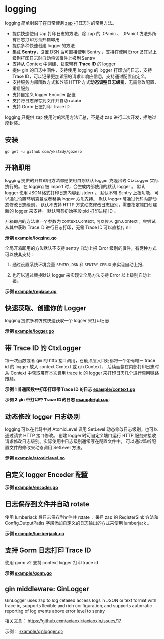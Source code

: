 # logging

logging 简单封装了在日常使用 [zap](https://github.com/uber-go/zap) 打日志时的常用方法。

- 提供快速使用 zap 打印日志的方法，除 zap 的 DPanic 、 DPanicf 方法外所有日志打印方法开箱即用
- 提供多种快速创建 logger 的方法
- 集成 **Sentry**，设置 DSN 后可直接使用 Sentry ，支持在使用 Error 及其以上级别打印日志时自动将该事件上报到 Sentry
- 支持从 Context 中创建、获取带有 **Trace ID** 的 logger
- 提供 gin 的日志中间件，支持使用 logging 的 logger 打印访问日志，支持 Trace ID，可以记录更加详细的请求和响应信息，支持通过配置自定义。
- 支持服务内部函数方式和外部 HTTP 方式**动态调整日志级别**，无需修改配置、重启服务
- 支持自定义 logger Encoder 配置
- 支持将日志保存到文件并自动 rotate
- 支持 Gorm 日志打印 Trace ID

logging 只提供 zap 使用时的常用方法汇总，不是对 zap 进行二次开发，拒绝过度封装。

## 安装

```
go get -u github.com/ykstudy/gozero
```

## 开箱即用

logging 提供的开箱即用方法都是使用自身默认 logger 克隆出的 CtxLogger 实际执行的。
在 logging 被 import 时，会生成内部使用的默认 logger 。
默认 logger 使用 JSON 格式打印日志内容到 stderr 。
默认不带 Sentry 上报功能，可以通过设置环境变量或者替换 logger 方法支持。
默认 logger 可通过代码内部动态修改日志级别， 默认不支持 HTTP 方式动态修改日志级别，需要指定端口创建新的 logger 来支持。
默认带有初始字段 pid 打印进程 ID 。

开箱即用的方法第一个参数为 context.Context, 可以传入 gin.Context ，会尝试从其中获取 Trace ID 进行日志打印，无需 Trace ID 可以直接传 nil

**示例 [example/logging.go](_example/logging.go)**

全局开箱即用的方法默认不支持 sentry 自动上报 Error 级别的事件，有两种方式可以使其支持：

1. 通过设置系统环境变量 `SENTRY_DSN` 和 `SENTRY_DEBUG` 来实现自动上报。

2. 也可以通过替换默认 logger 来实现让全局方法支持 Error 以上级别自动上报。

**示例 [example/replace.go](_example/replace.go)**

## 快速获取、创建你的 Logger

logging 提供多种方式快速获取一个 logger 来打印日志

**示例 [example/logger.go](_example/logger.go)**

## 带 Trace ID 的 CtxLogger

每一次函数或者 gin 的 http 接口调用，在最顶层入口处都将一个带有唯一 trace id 的 logger 放入 context.Context 或 gin.Context ，
后续函数在内部打印日志时从 Context 中获取带有本次调用 trace id 的 logger 来打印日志几个进行调用链路跟踪。

**示例 1 普通函数中打印打印带 Trace ID 的日志 [example/context.go](_example/context.go)**

**示例 2 gin 中打印带 Trace ID 的日志 [example/gin.go](_example/gintraceid.go)**:

## 动态修改 logger 日志级别

logging 可以在代码中对 AtomicLevel 调用 SetLevel 动态修改日志级别，也可以通过请求 HTTP 接口修改。
创建 logger 时可自定义端口运行 HTTP 服务来接收请求修改日志级别。实际使用中日志级别通常写在配置文件中，
可以通过监听配置文件的修改来动态调用 SetLevel 方法。

**示例 [example/atomiclevel.go](_example/atomiclevel.go)**

## 自定义 logger Encoder 配置

**示例 [example/encoder.go](_example/encoder.go)**

## 日志保存到文件并自动 rotate

使用 lumberjack 将日志保存到文件并 rotate ，采用 zap 的 RegisterSink 方法和 Config.OutputPaths 字段添加自定义的日志输出的方式来使用 lumberjack 。

**示例 [example/lumberjack.go](_example/lumberjack.go)**

## 支持 Gorm 日志打印 Trace ID

使用 gorm v2 支持 context logger 打印 trace id

**示例 [example/gorm.go](_example/gorm.go)**

## gin middleware: GinLogger

GinLogger uses zap to log detailed access logs in JSON or text format with trace id, supports flexible and rich configuration,
and supports automatic reporting of log events above error level to sentry

相关文章： <https://github.com/axiaoxin/axiaoxin/issues/17>

示例： [example/ginlogger.go](_example/ginlogger.go)
